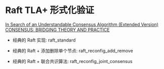 # Raft TLA+ 形式化验证

[In Search of an Understandable Consensus Algorithm (Extended Version)](https://raft.github.io/raft.pdf)
[CONSENSUS: BRIDGING THEORY AND PRACTICE](https://web.stanford.edu/~ouster/cgi-bin/papers/OngaroPhD.pdf)

- 经典的 Raft 实现: raft_standard

- 经典的 Raft + 添加删除单个节点: raft_reconfig_add_remove

- 经典的 Raft + 联合共识算法: raft_reconfig_joint_consensus

